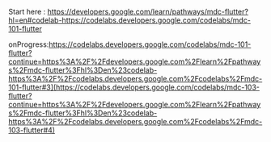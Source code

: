 Start here : https://developers.google.com/learn/pathways/mdc-flutter?hl=en#codelab-https://codelabs.developers.google.com/codelabs/mdc-101-flutter
   
   onProgress:https://codelabs.developers.google.com/codelabs/mdc-101-flutter?continue=https%3A%2F%2Fdevelopers.google.com%2Flearn%2Fpathways%2Fmdc-flutter%3Fhl%3Den%23codelab-https%3A%2F%2Fcodelabs.developers.google.com%2Fcodelabs%2Fmdc-101-flutter#3](https://codelabs.developers.google.com/codelabs/mdc-103-flutter?continue=https%3A%2F%2Fdevelopers.google.com%2Flearn%2Fpathways%2Fmdc-flutter%3Fhl%3Den%23codelab-https%3A%2F%2Fcodelabs.developers.google.com%2Fcodelabs%2Fmdc-103-flutter#4)
